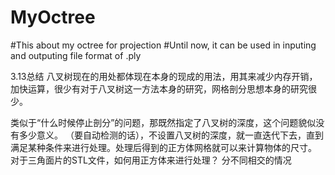 # MyOctree
#This about my octree for projection
#Until now, it can be used in inputing and outputing file format of .ply 


3.13总结
八叉树现在的用处都体现在本身的现成的用法，用其来减少内存开销，加快运算，很少有对于八叉树这一方法本身的研究，网格剖分思想本身的研究很少。

类似于“什么时候停止剖分”的问题，那既然指定了八叉树的深度，这个问题貌似没有多少意义。
（要自动检测的话），不设置八叉树的深度，就一直迭代下去，直到满足某种条件来进行处理。处理后得到的正方体网格就可以来计算物体的尺寸。
对于三角面片的STL文件，如何用正方体来进行处理？
分不同相交的情况
